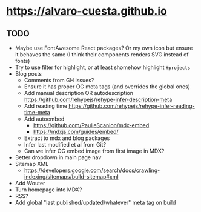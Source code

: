 # https://alvaro-cuesta.github.io

## TODO

- Maybe use FontAwesome React packages? Or my own icon but ensure it behaves the same (I think their
  components renders SVG instead of fonts)
- Try to use filter for highlight, or at least shomehow highlight `#projects`
- Blog posts
  - Comments from GH issues?
  - Ensure it has proper OG meta tags (and overrides the global ones)
  - Add manual description OR autodescription https://github.com/rehypejs/rehype-infer-description-meta
  - Add reading time https://github.com/rehypejs/rehype-infer-reading-time-meta
  - Add autoembed
    - https://github.com/PaulieScanlon/mdx-embed
    - https://mdxjs.com/guides/embed/
  - Extract to mdx and blog packages
  - Infer last modified et al from Git?
  - Can we infer OG embed image from first image in MDX?
- Better dropdown in main page nav
- Sitemap XML
  - https://developers.google.com/search/docs/crawling-indexing/sitemaps/build-sitemap#xml
- Add Wouter
- Turn homepage into MDX?
- RSS?
- Add global "last published/updated/whatever" meta tag on build

